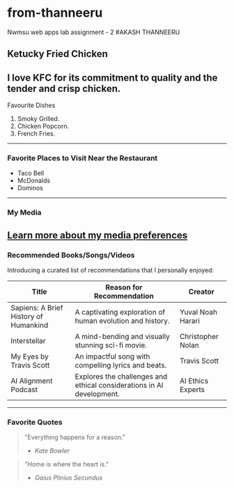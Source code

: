 # from-thanneeru
Nwmsu web apps lab assignment - 2
#AKASH THANNEERU
## Ketucky Fried Chicken
I love KFC for its **commitment to quality** and the **tender and crisp** chicken.
--- 
Favourite Dishes
1. Smoky Grilled.
2. Chicken Popcorn.
3. French Fries.
---
### Favorite Places to Visit Near the Restaurant
- Taco Bell
- McDonalds
- Dominos
---
### My Media

[Learn more about my media preferences](MYMEDIA.md)
---
### Recommended Books/Songs/Videos

Introducing a curated list of recommendations that I personally enjoyed:

| Title                        | Reason for Recommendation                                                | Creator                |
| ---------------------------- | -------------------------------------------------------------------------| -----------------------|
| Sapiens: A Brief History of Humankind | A captivating exploration of human evolution and history.           | Yuval Noah Harari     |
| Interstellar                 | A mind-bending and visually stunning sci-fi movie.                      | Christopher Nolan     |
| My Eyes by Travis Scott      | An impactful song with compelling lyrics and beats.                    | Travis Scott           |
| AI Alignment Podcast          | Explores the challenges and ethical considerations in AI development. | AI Ethics Experts      |

---
### Favorite Quotes

> "Everything happens for a reason."
> - *Kate Bowler*

> "Home is where the heart is."
> - *Gaius Plinius Secundus*